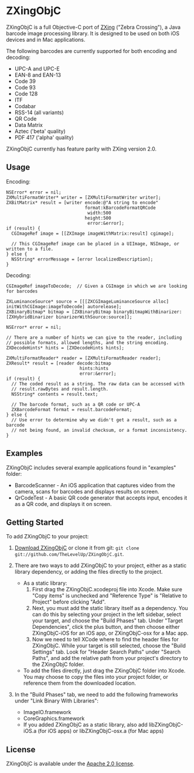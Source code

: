 ZXingObjC
=========

ZXingObjC is a full Objective-C port of [ZXing](http://code.google.com/p/zxing/) ("Zebra Crossing"), a Java barcode image processing library. It is designed to be used on both iOS devices and in Mac applications.

The following barcodes are currently supported for both encoding and decoding:

* UPC-A and UPC-E
* EAN-8 and EAN-13
* Code 39
* Code 93
* Code 128
* ITF
* Codabar
* RSS-14 (all variants)
* QR Code
* Data Matrix
* Aztec ('beta' quality)
* PDF 417 ('alpha' quality)

ZXingObjC currently has feature parity with ZXing version 2.0.

Usage
----

Encoding:

```objc
NSError* error = nil;
ZXMultiFormatWriter* writer = [ZXMultiFormatWriter writer];
ZXBitMatrix* result = [writer encode:@"A string to encode"
                              format:kBarcodeFormatQRCode
                               width:500
                              height:500
                               error:&error];
if (result) {
  CGImageRef image = [[ZXImage imageWithMatrix:result] cgimage];

  // This CGImageRef image can be placed in a UIImage, NSImage, or written to a file.
} else {
  NSString* errorMessage = [error localizedDescription];
}
```

Decoding:

```objc
CGImageRef imageToDecode;  // Given a CGImage in which we are looking for barcodes

ZXLuminanceSource* source = [[[ZXCGImageLuminanceSource alloc] initWithCGImage:imageToDecode] autorelease];
ZXBinaryBitmap* bitmap = [ZXBinaryBitmap binaryBitmapWithBinarizer:[ZXHybridBinarizer binarizerWithSource:source]];

NSError* error = nil;

// There are a number of hints we can give to the reader, including
// possible formats, allowed lengths, and the string encoding.
ZXDecodeHints* hints = [ZXDecodeHints hints];

ZXMultiFormatReader* reader = [ZXMultiFormatReader reader];
ZXResult* result = [reader decode:bitmap
                            hints:hints
                            error:&error];
if (result) {
  // The coded result as a string. The raw data can be accessed with
  // result.rawBytes and result.length.
  NSString* contents = result.text;

  // The barcode format, such as a QR code or UPC-A
  ZXBarcodeFormat format = result.barcodeFormat;
} else {
  // Use error to determine why we didn't get a result, such as a barcode
  // not being found, an invalid checksum, or a format inconsistency.
}
```

Examples
--------

ZXingObjC includes several example applications found in "examples" folder:

* BarcodeScanner - An iOS application that captures video from the camera, scans for barcodes and displays results on screen.
* QrCodeTest - A basic QR code generator that accepts input, encodes it as a QR code, and displays it on screen.

Getting Started
---------------

To add ZXingObjC to your project:

1. [Download ZXingObjC](https://github.com/TheLevelUp/ZXingObjC/tarball/master) or clone it from git: `git clone git://github.com/TheLevelUp/ZXingObjC.git`.

2. There are two ways to add ZXingObjC to your project, either as a static library dependency, or adding the files directly to the project.
    * As a static library:
        1. First drag the ZXingObjC.xcodeproj file into Xcode. Make sure "Copy items" is unchecked and "Reference Type" is "Relative to Project" before clicking "Add".
        2. Next, you must add the static library itself as a dependency. You can do this by selecting your project in the left sidebar, select your target, and choose the "Build Phases" tab. Under "Target Dependencies", click the plus button, and then choose either ZXingObjC-iOS for an iOS app, or ZXingObjC-osx for a Mac app.
        3. Now we need to tell XCode where to find the header files for ZXingObjC. While your target is still selected, choose the "Build Settings" tab. Look for "Header Search Paths" under "Search Paths", and add the relative path from your project's directory to the ZXingObjC folder.
    * To add the files directly, just drag the ZXingObjC folder into Xcode. You may choose to copy the files into your project folder, or reference them from the downloaded location.

3. In the "Build Phases" tab, we need to add the following frameworks under "Link Binary With Libraries":
    * ImageIO.framework
    * CoreGraphics.framework
    * If you added ZXingObjC as a static library, also add libZXingObjC-iOS.a (for iOS apps) or libZXingObjC-osx.a (for Mac apps)

License
-------

ZXingObjC is available under the [Apache 2.0 license](http://www.apache.org/licenses/LICENSE-2.0.html).
